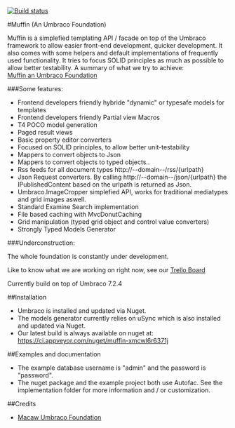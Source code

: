 [![Build status](https://ci.appveyor.com/api/projects/status/6tn3dnvmuek4olhq?svg=true)](https://ci.appveyor.com/project/ismarvelous/muffin)
  
#Muffin (An Umbraco Foundation)

Muffin is a simplefied templating API / facade on top of the
Umbraco framework to allow easier front-end development, quicker development. It also comes with some helpers and default implementations of frequently used functionality.
It tries to focus SOLID principles as much as possible to allow better testability. A summary of what we try to achieve:  
[Muffin an Umbraco Foundation](http://www.slideshare.net/JeroenWijdeven/muffin-an-umbraco-foundation)

###Some features:  

- Frontend developers friendly hybride "dynamic" or typesafe models for templates 
- Frontend developers friendly Partial view Macros
- T4 POCO model generation 
- Paged result views  
- Basic property editor converters 
- Focused on SOLID principles, to allow better unit-testability
- Mappers to convert objects to Json
- Mappers to convert objects to typed objects..
- Rss feeds for all document types http://--domain--/rss/{urlpath}
- Json Request converters. By calling http://--domain--/json/{urlpath} the IPublishedContent based on the urlpath is returned as Json.
- Umbraco.ImageCropper simplefied API, works for traditional mediatypes and grid images aswell.
- Standard Examine Search implementation  
- File based caching with MvcDonutCaching
- Grid manipulation (typed grid object and control value converters)
- Strongly Typed Models Generator

###Underconstruction:

The whole foundation is constantly under development. 

Like to know what we are working on right now, see our [Trello Board](https://trello.com/b/YMtpIdMT/muffin-development)

Currently build on top of Umbraco 7.2.4

##Installation
- Umbraco is installed and updated via Nuget.  
- The models generator currently relies on uSync which is also installed and updated via Nuget.
- Our latest build is always available on nuget at: https://ci.appveyor.com/nuget/muffin-xmcwl6r6371j

##Examples and documentation

- The example database username is "admin" and the password is "password".  
- The nuget package and the example project both use Autofac. See the implementation folder for more information and / or customization. 

##Credits
- [Macaw Umbraco Foundation](https://github.com/MacawNL/Macaw.Umbraco.Foundation/)